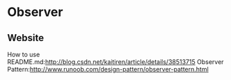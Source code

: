 # Observer
## Website
How to use README.md:http://blog.csdn.net/kaitiren/article/details/38513715
Observer Pattern:http://www.runoob.com/design-pattern/observer-pattern.html
